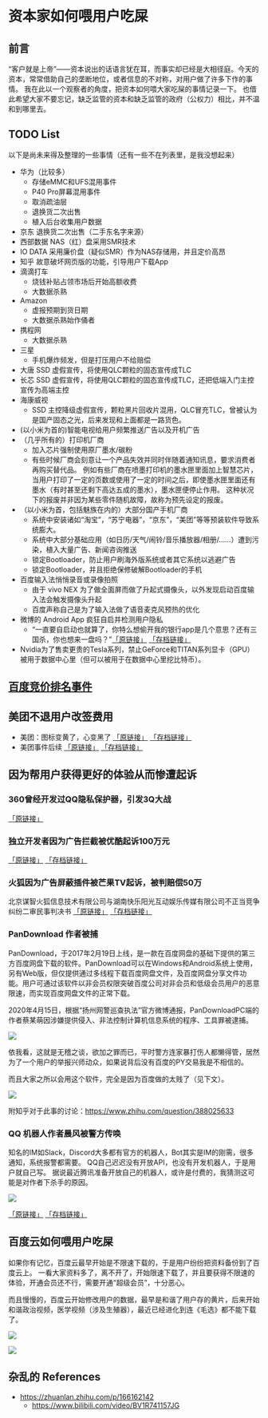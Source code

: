 # 资本家如何喂用户吃屎

## 前言

“客户就是上帝”——资本说出的话语言犹在耳，而事实却已经是大相径庭。今天的资本，常常借助自己的垄断地位，或者信息的不对称，对用户做了许多下作的事情。
我在此以一个观察者的角度，把资本如何喂大家吃屎的事情记录一下。
也借此希望大家不要忘记，缺乏监管的资本和缺乏监管的政府（公权力）相比，并不温和到哪里去。


## TODO List

以下是尚未来得及整理的一些事情（还有一些不在列表里，是我没想起来）

- 华为（比较多）
    - 存储eMMC和UFS混用事件
    - P40 Pro屏幕混用事件
    - 取消疏油层
    - 退换货二次出售
    - 植入后台收集用户数据
- 京东 退换货二次出售（二手东名字来源）
- 西部数据 NAS（红）盘采用SMR技术
- IO DATA 采用廉价盘（疑似SMR）作为NAS存储用，并且定价高昂
- 知乎 故意破坏网页版的功能，引导用户下载App
- 滴滴打车
    - 烧钱补贴占领市场后开始高额收费
    - 大数据杀熟
- Amazon
    - 虚报预期到货日期
    - 大数据杀熟始作俑者
- 携程网
    - 大数据杀熟
- 三星
    - 手机爆炸频发，但是打压用户不给赔偿
- 大唐 SSD 虚假宣传，将使用QLC颗粒的固态宣传成TLC
- 长芯 SSD 虚假宣传，将使用QLC颗粒的固态宣传成TLC，还把低端入门主控宣传为高端主控
- 海康威视
    - SSD 主控降级虚假宣传，颗粒黑片回收片混用，QLC冒充TLC，曾被认为是国产固态之光，后来发现和上面都是一路货色。
- (以小米为首的)智能电视给用户频繁推送广告以及开机广告
- （几乎所有的）打印机厂商
    - 加入芯片强制使用原厂墨水/碳粉
    - 有些时候厂商会刻意让一个产品失效并同时伴随着通知讯息，要求消费者再购买替代品。 例如有些厂商在喷墨打印机的墨水匣里面加上智慧芯片，当用户打印了一定的页数或使用了一定的时间之后，即使墨水匣里面还有墨水（有时甚至还剩下高达五成的墨水），墨水匣便停止作用。 这种状况下的报废并非因为某些零件随机故障，故称为预先设定的报废。 
- （以小米为首，包括魅族在内的）大部分国产手机厂商
    - 系统中安装诸如“淘宝”，“苏宁电器”，“京东”，“美团”等等预装软件导致系统膨大。
    - 系统中大部分基础应用（如日历/天气/闹铃/音乐播放器/相册/……）遭到污染，植入大量广告、新闻咨询推送
    - 锁定Bootloader，防止用户刷海外版系统或者其它系统以逃避广告
    - 锁定Bootloader，并且拒绝保修破解Bootloader的手机
- 百度输入法悄悄录音或录像拍照
    - 由于 vivo NEX 为了做全面屏而做了升起式摄像头，以外发现启动百度输入法会触发摄像头升起
    - 百度声称自己是为了输入法做了语音麦克风预热的优化
- 微博的 Android App 疯狂自启并检测用户隐私
    - “一直要自启动也就算了，你特么想偷开我的银行app是几个意思？还有三国杀，你也想来一盘吗？”[「原链接」](https://zhuanlan.zhihu.com/p/113296808) [「存档链接」](https://archive.vn/JiDLX)
- Nvidia为了售卖更贵的Tesla系列，禁止GeForce和TITAN系列显卡（GPU）被用于数据中心里（但可以被用于在数据中心里挖比特币）。


## [百度竞价排名事件](https://zh.wikipedia.org/wiki/百度竞价排名事件)

## 美团不退用户改签费用

- 美团：图标变黄了，心变黑了 [「原链接」](https://zhuanlan.zhihu.com/p/279144179) [「存档链接」](https://archive.vn/HU1IF)
- 美团事件后续 [「原链接」](https://zhuanlan.zhihu.com/p/286660082) [「存档链接」](https://archive.vn/lpGlo)

## 因为帮用户获得更好的体验从而惨遭起诉

### 360曾经开发过QQ隐私保护器，引发3Q大战 
[「原链接」](https://zh.wikipedia.org/wiki/%E5%A5%87%E8%99%8E360%E4%B8%8E%E8%85%BE%E8%AE%AFQQ%E4%BA%89%E6%96%97%E4%BA%8B%E4%BB%B6#360%E9%9A%90%E7%A7%81%E4%BF%9D%E6%8A%A4%E5%99%A8)

### 独立开发者因为广告拦截被优酷起诉100万元 

[「原链接」](https://zhuanlan.zhihu.com/p/285778671) [「存档链接」](https://archive.vn/30Lf7) 

### 火狐因为广告屏蔽插件被芒果TV起诉，被判赔偿50万

北京谋智火狐信息技术有限公司与湖南快乐阳光互动娱乐传媒有限公司不正当竞争纠纷二审民事判决书 
[「原链接」](http://www.hengdelawyer.com/page95?article_id=66) [「存档链接」](https://archive.vn/eRkKJ) 

### PanDownload 作者被捕

PanDownload，于2017年2月19日上线，是一款在百度网盘的基础下提供的第三方百度网盘下载的软件。PanDownload可以在Windows和Android系统上使用，另有Web版，但仅提供通过多线程下载百度网盘文件，及百度网盘分享文件功能。用户可通过该软件以非会员权限突破百度公司对非会员和低级会员用户的恶意限速，而实现百度网盘文件的正常下载。

2020年4月15日，根据“扬州网警巡查执法”官方微博通报，PanDownloadPC端的作者蔡某萌因涉嫌提供侵入、非法控制计算机信息系统的程序、工具罪被逮捕。

![](/img/pandownload-author-arrested-weibo.png)

依我看，这就是无稽之谈，欲加之罪而已，平时警方连家暴打伤人都懒得管，居然为了一个用户的举报兴师动众，如果说背后没有百度的PY交易我是不相信的。

而且大家之所以会用这个软件，完全是因为百度做的太贱了（见下文）。

![](/img/2020-11-15-01-07-01.png)

附知乎对于此事的讨论：https://www.zhihu.com/question/388025633


### QQ 机器人作者晨风被警方传唤

知名的IM如Slack，Discord大多都有官方的机器人，Bot其实是IM的刚需，很多通知，系统报警都需要。
QQ自己迟迟没有开放API，也没有开发机器人，于是用户就自己写。
据说最近腾讯准备开放自己的机器人，或许是付费的，我猜测这可能是对作者下杀手的原因。

![](/img/2020-11-15-01-20-58.png)

[「原链接」](https://my.oschina.net/u/4592167/blog/4473530) [「存档链接」](https://archive.vn/m7kqZ)


## 百度云如何喂用户吃屎

如果你有记忆，百度云最早开始是不限速下载的，于是用户纷纷把资料备份到了百度云上。
一看大家资料多了，离不开了，开始限速下载了，并且要获得不限速的体验，开通会员还不行，需要开通“超级会员”，十分恶心。

而且慢慢的，百度云开始修改用户的数据，最早是和谐了用户存的黄片，后来开始和谐政治视频，医学视频（涉及生殖器），最近已经进化到连《毛选》都不能下载了。

![](/img/2020-11-15-01-18-27.png)

![](/img/2020-11-15-01-19-18.png)


## 杂乱的 References

- https://zhuanlan.zhihu.com/p/166162142
    - https://www.bilibili.com/video/BV1R741157JG